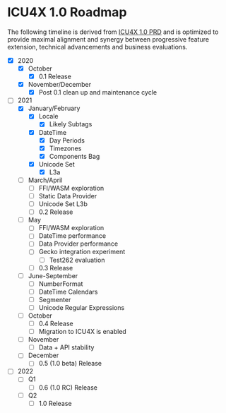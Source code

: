 # ICU4X 1.0 Roadmap
The following timeline is derived from [ICU4X 1.0 PRD](./prd.md) and is optimized to provide maximal alignment and synergy between progressive feature extension, technical advancements and business evaluations.

* [x] 2020
  * [x] October
	  * [x] 0.1 Release
  * [x] November/December
	  * [x] Post 0.1 clean up and maintenance cycle
* [ ] 2021
	* [x] January/February
		* [x] Locale
			* [x] Likely Subtags
		* [x] DateTime
			* [x] Day Periods
			* [x] Timezones
			* [x] Components Bag
		* [x] Unicode Set
			* [x] L3a
	* [ ] March/April
		* [ ] FFI/WASM exploration
		* [ ] Static Data Provider
		* [ ] Unicode Set L3b
		* [ ] 0.2 Release
	* [ ] May
		* [ ] FFI/WASM exploration
		* [ ] DateTime performance
		* [ ] Data Provider performance
		* [ ] Gecko integration experiment
	 		* [ ] Test262 evaluation
		* [ ] 0.3 Release
	* [ ] June-September
		* [ ] NumberFormat
		* [ ] DateTime Calendars
		* [ ] Segmenter
		* [ ] Unicode Regular Expressions
	* [ ] October
		* [ ] 0.4 Release
		* [ ] Migration to ICU4X is enabled
	* [ ] November
	 	* [ ] Data + API stability
	* [ ] December
		* [ ] 0.5 (1.0 beta) Release
* [ ] 2022
	* [ ] Q1
		* [ ] 0.6 (1.0 RC) Release
	* [ ] Q2
		* [ ] 1.0 Release
